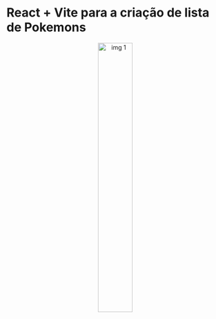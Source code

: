 
# React + Vite para a criação de lista de Pokemons
<div align="center">
 <img   alt="img 1" src="https://github.com/gabrielsupz/3035Teach-task6/assets/102992996/fe701a51-e11f-4d4d-aaf2-bf72d1a97692" width="40%"></div>
